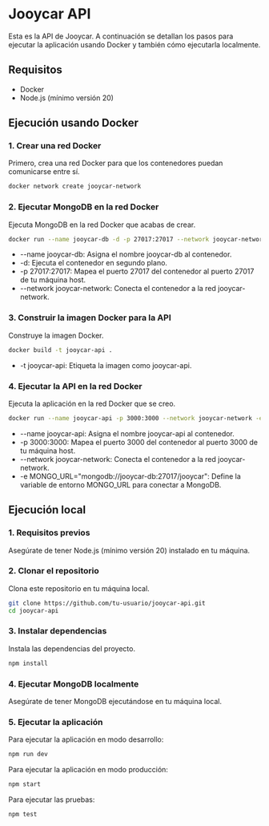 # Jooycar API

Esta es la API de Jooycar. A continuación se detallan los pasos para ejecutar la aplicación usando Docker y también cómo ejecutarla localmente.

## Requisitos
 * Docker
 * Node.js (mínimo versión 20)

## Ejecución usando Docker

### 1. Crear una red Docker

Primero, crea una red Docker para que los contenedores puedan comunicarse entre sí.

```bash
docker network create jooycar-network
```

### 2. Ejecutar MongoDB en la red Docker
Ejecuta MongoDB en la red Docker que acabas de crear.

```bash
docker run --name jooycar-db -d -p 27017:27017 --network jooycar-network mongo
```

 * --name jooycar-db: Asigna el nombre jooycar-db al contenedor.
 * -d: Ejecuta el contenedor en segundo plano.
 * -p 27017:27017: Mapea el puerto 27017 del contenedor al puerto 27017 de tu máquina host.
 * --network jooycar-network: Conecta el contenedor a la red jooycar-network.

### 3. Construir la imagen Docker para la API
Construye la imagen Docker.

```bash
docker build -t jooycar-api .
```
 * -t jooycar-api: Etiqueta la imagen como jooycar-api.

### 4. Ejecutar la API en la red Docker
Ejecuta la aplicación en la red Docker que se creo.

```bash
docker run --name jooycar-api -p 3000:3000 --network jooycar-network -e MONGO_URL="mongodb://jooycar-db:27017/jooycar" jooycar-api
```
 * --name jooycar-api: Asigna el nombre jooycar-api al contenedor.
 * -p 3000:3000: Mapea el puerto 3000 del contenedor al puerto 3000 de tu máquina host.
 * --network jooycar-network: Conecta el contenedor a la red jooycar-network.
 * -e MONGO_URL="mongodb://jooycar-db:27017/jooycar": Define la variable de entorno MONGO_URL para conectar a MongoDB.



## Ejecución local
### 1. Requisitos previos
Asegúrate de tener Node.js (mínimo versión 20) instalado en tu máquina.

### 2. Clonar el repositorio
Clona este repositorio en tu máquina local.

```bash
git clone https://github.com/tu-usuario/jooycar-api.git
cd jooycar-api
```

### 3. Instalar dependencias
Instala las dependencias del proyecto.

```bash
npm install
```

### 4. Ejecutar MongoDB localmente
Asegúrate de tener MongoDB ejecutándose en tu máquina local.

### 5. Ejecutar la aplicación
Para ejecutar la aplicación en modo desarrollo:

```bash
npm run dev
```


Para ejecutar la aplicación en modo producción:

```bash
npm start
```

Para ejecutar las pruebas:

```bash
npm test
```
